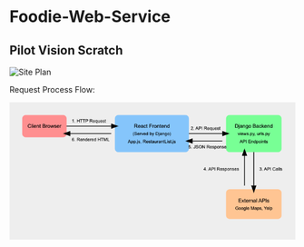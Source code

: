 # Foodie-Web-Service

## Pilot Vision Scratch

![Site Plan](https://github.com/user-attachments/assets/9b69f5d5-f29c-401a-9979-e7e68866c5b3)


Request Process Flow:

![1725761064248](image/README/1725761064248.png)
